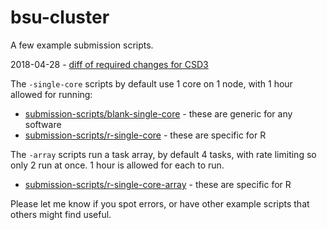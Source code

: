 # bsu-cluster

A few example submission scripts.

2018-04-28 - [diff of required changes for CSD3](https://github.com/rjbgoudie/bsu-cluster/compare/c41147ed6c33f59ddba03edf68c01d4bf31964c6...6f0162573445db5eb805ba0d3acb61b95cfb43ac)

The `-single-core` scripts by default use 1 core on 1 node, with 1 hour allowed for running:
* [submission-scripts/blank-single-core](submission-scripts/blank-single-core) - these are generic for any software
* [submission-scripts/r-single-core](submission-scripts/r-single-core) - these are specific for R

The `-array` scripts run a task array, by default 4 tasks, with rate limiting so only 2 run at once. 1 hour is allowed for each to run.
* [submission-scripts/r-single-core-array](submission-scripts/r-single-core-array) - these are specific for R

Please let me know if you spot errors, or have other example scripts that others might find useful.
